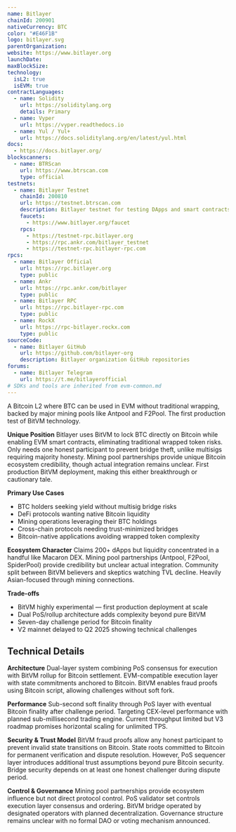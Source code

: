 ```yaml
---
name: Bitlayer
chainId: 200901
nativeCurrency: BTC
color: "#E46F1B"
logo: bitlayer.svg
parentOrganization:
website: https://www.bitlayer.org
launchDate:
maxBlockSize:
technology:
  isL2: true
  isEVM: true
contractLanguages:
  - name: Solidity
    url: https://soliditylang.org
    details: Primary
  - name: Vyper
    url: https://vyper.readthedocs.io
  - name: Yul / Yul+
    url: https://docs.soliditylang.org/en/latest/yul.html
docs:
  - https://docs.bitlayer.org/
blockscanners:
  - name: BTRScan
    url: https://www.btrscan.com
    type: official
testnets:
  - name: Bitlayer Testnet
    chainId: 200810
    url: https://testnet.btrscan.com
    description: Bitlayer testnet for testing DApps and smart contracts on the Bitcoin Layer 2 network.
    faucets:
      - https://www.bitlayer.org/faucet
    rpcs:
      - https://testnet-rpc.bitlayer.org
      - https://rpc.ankr.com/bitlayer_testnet
      - https://testnet-rpc.bitlayer-rpc.com
rpcs:
  - name: Bitlayer Official
    url: https://rpc.bitlayer.org
    type: public
  - name: Ankr
    url: https://rpc.ankr.com/bitlayer
    type: public
  - name: Bitlayer RPC
    url: https://rpc.bitlayer-rpc.com
    type: public
  - name: RockX
    url: https://rpc-bitlayer.rockx.com
    type: public
sourceCode:
  - name: Bitlayer GitHub
    url: https://github.com/bitlayer-org
    description: Bitlayer organization GitHub repositories
forums:
  - name: Bitlayer Telegram
    url: https://t.me/bitlayerofficial
# SDKs and tools are inherited from evm-common.md
---
```


A Bitcoin L2 where BTC can be used in EVM without traditional wrapping, backed by major mining pools like Antpool and F2Pool. The first production test of BitVM technology.

**Unique Position**
Bitlayer uses BitVM to lock BTC directly on Bitcoin while enabling EVM smart contracts, eliminating traditional wrapped token risks. Only needs one honest participant to prevent bridge theft, unlike multisigs requiring majority honesty. Mining pool partnerships provide unique Bitcoin ecosystem credibility, though actual integration remains unclear. First production BitVM deployment, making this either breakthrough or cautionary tale.

**Primary Use Cases**

- BTC holders seeking yield without multisig bridge risks
- DeFi protocols wanting native Bitcoin liquidity
- Mining operations leveraging their BTC holdings
- Cross-chain protocols needing trust-minimized bridges
- Bitcoin-native applications avoiding wrapped token complexity

**Ecosystem Character**
Claims 200+ dApps but liquidity concentrated in a handful like Macaron DEX. Mining pool partnerships (Antpool, F2Pool, SpiderPool) provide credibility but unclear actual integration. Community split between BitVM believers and skeptics watching TVL decline. Heavily Asian-focused through mining connections.

**Trade-offs**

- BitVM highly experimental — first production deployment at scale
- Dual PoS/rollup architecture adds complexity beyond pure BitVM
- Seven-day challenge period for Bitcoin finality
- V2 mainnet delayed to Q2 2025 showing technical challenges

## Technical Details

**Architecture**
Dual-layer system combining PoS consensus for execution with BitVM rollup for Bitcoin settlement. EVM-compatible execution layer with state commitments anchored to Bitcoin. BitVM enables fraud proofs using Bitcoin script, allowing challenges without soft fork.

**Performance**
Sub-second soft finality through PoS layer with eventual Bitcoin finality after challenge period. Targeting CEX-level performance with planned sub-millisecond trading engine. Current throughput limited but V3 roadmap promises horizontal scaling for unlimited TPS.

**Security & Trust Model**
BitVM fraud proofs allow any honest participant to prevent invalid state transitions on Bitcoin. State roots committed to Bitcoin for permanent verification and dispute resolution. However, PoS sequencer layer introduces additional trust assumptions beyond pure Bitcoin security. Bridge security depends on at least one honest challenger during dispute period.

**Control & Governance**
Mining pool partnerships provide ecosystem influence but not direct protocol control. PoS validator set controls execution layer consensus and ordering. BitVM bridge operated by designated operators with planned decentralization. Governance structure remains unclear with no formal DAO or voting mechanism announced.
